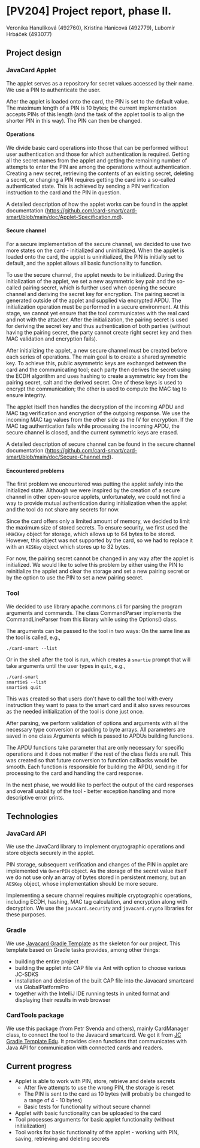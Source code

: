 # [PV204] Project report, phase II.
Veronika Hanulíková (492760), Kristína Hanicová (492779), Lubomír Hrbáček (493077)
## Project design
### JavaCard Applet
The applet serves as a repository for secret values accessed by their name.
We use a PIN to authenticate the user.

After the applet is loaded onto the card, the PIN is set to the default value.
The maximum length of a PIN is 10 bytes; the current implementation accepts PINs of this length
(and the task of the applet tool is to align the shorter PIN in this way). The PIN can then be changed.

#### Operations
We divide basic card operations into those that can be performed without user authentication
and those for which authentication is required. Getting all the secret names from the applet
and getting the remaining number of attempts to enter the PIN are among the operations without authentication.
Creating a new secret, retrieving the contents of an existing secret, deleting a secret, or changing a PIN requires getting 
the card into a so-called authenticated state. This is achieved by sending a PIN verification instruction to the card and the PIN in question.

A detailed description of how the applet works can be found in the
applet documentation (https://github.com/card-smart/card-smart/blob/main/doc/Applet-Specification.md).

#### Secure channel
For a secure implementation of the secure channel, we decided to use two more states on the card - initialized and uninitialized.
When the applet is loaded onto the card, the applet is uninitialized, the PIN is initially set to default,
and the applet allows all basic functionality to function.

To use the secure channel, the applet needs to be initialized. During the initialization of the applet,
we set a new asymmetric key pair and the so-called pairing secret, which is further used when opening the secure channel and deriving the secret key for encryption.
The pairing secret is generated outside of the applet and supplied via encrypted APDU.
The initialization operation must be performed in a secure environment.
At this stage, we cannot yet ensure that the tool communicates with the real card and not with the attacker.
After the initialization, the pairing secret is used for deriving the secret key and thus authentication 
of both parties (without having the pairing secret, the party cannot create right secret key and then MAC validation and encryption
fails).

After initializing the applet, a new secure channel must be created before each series of operations.
The main goal is to create a shared symmetric key. To achieve this, public asymmetric keys are exchanged between
the card and the communicating tool; each party then derives the secret using the ECDH algorithm and uses hashing
to create a symmetric key from the pairing secret, salt and the derived secret. One of these keys is used to encrypt
the communication; the other is used to compute the MAC tag to ensure integrity.

The applet itself then handles the decryption of the incoming APDU and MAC tag verification and encryption
of the outgoing response. We use the incoming MAC tag values from the other side as the IV for encryption.
If the MAC tag authentication fails while processing the incoming APDU, the secure channel is closed, and the current symmetric keys are erased.

A detailed description of secure channel can be found in the
secure channel documentation (https://github.com/card-smart/card-smart/blob/main/doc/Secure-Channel.md).

#### Encountered problems
The first problem we encountered was putting the applet safely into the initialized state.
Although we were inspired by the creation of a secure channel in other open-source applets, unfortunately,
we could not find a way to provide mutual authentication during initialization when the applet and the tool do not share any secrets for now.

Since the card offers only a limited amount of memory, we decided to limit the maximum size of stored secrets.
To ensure security, we first used the `HMACKey` object for storage, which allows up to 64 bytes to be stored.
However, this object was not supported by the card, so we had to replace it with an `AESKey` object which stores up to 32 bytes.

For now, the pairing secret cannot be changed in any way after the applet is initialized.
We would like to solve this problem by either using the PIN to reinitialize the applet and clear the
storage and set a new pairing secret or by the option to use the PIN to set a new pairing secret.

### Tool
We decided to use library apache.commons.cli for parsing the program arguments
and commands. The class CommandParser implements the CommandLineParser from
this library while using the Options() class.

The arguments can be passed to the tool in two ways:
On the same line as the tool is called, e.g.,

    ./card-smart --list

Or in the shell after the tool is run, which creates a `smartie` prompt that
will take arguments until the user types in `quit`, e.g.,

    ./card-smart
    smartie$ --list
    smartie$ quit

This was created so that users don't have to call the tool with every
instruction they want to pass to the smart card and it also saves resources as
the needed initialization of the tool is done just once.

After parsing, we perform validation of options and arguments with all the
necessary type conversion or padding to byte arrays. All parameters are saved
in one class Arguments which is passed to APDUs building functions.

The APDU functions take parameter that are only necessary for specific
operations and it does not matter if the rest of the class fields are null.
This was created so that future conversion to function callbacks would be
smooth.  Each function is responsible for building the APDU, sending it for
processing to the card and handling the card response.

In the next phase, we would like to perfect the output of the card responses and
overall usability of the tool - better exception handling and more descriptive
error prints.

## Technologies

### JavaCard API
We use the JavaCard library to implement cryptographic operations and store objects securely in the applet.

PIN storage, subsequent verification and changes of the PIN in applet are implemented via `OwnerPIN` object.
As the storage of the secret value itself we do not use only an array of bytes stored in persistent memory,
but an `AESKey` object, whose implementation should be more secure.

Implementing a secure channel requires multiple cryptographic operations, including ECDH, hashing,
MAC tag calculation, and encryption along with decryption. We use the `javacard.security` and `javacard.crypto`
libraries for these purposes.

### Gradle
We use [Javacard Gradle Template](https://github.com/ph4r05/javacard-gradle-template) as the skeleton for our project.
This template based on Gradle tasks provides, among other things:

- building the entire project
- building the applet into CAP file via Ant with option to choose various JC-SDKS
- installation and deletion of the built CAP file into the Javacard smartcard via GlobalPlatformPro
- together with the IntelliJ IDE running tests in united format and displaying their results in web browser

### CardTools package
We use this package (from Petr Svenda and others), mainly CardManager class, to connect the tool to the Javacard smartcard.
We got it from [JC Gradle Template Edu](https://github.com/crocs-muni/javacard-gradle-template-edu/tree/master/applet/src/test/java/cardTools).
It provides clean functions that communicates with Java API for communication with connected cards and readers.

## Current progress
* Applet is able to work with PIN, store, retrieve and delete secrets
  * After five attempts to use the wrong PIN, the storage is reset
  * The PIN is sent to the card as 10 bytes (will probably be changed to a range of 4 - 10 bytes)
  * Basic tests for functionality without secure channel
* Applet with basic functionality can be uploaded to the card
* Tool processes arguments for basic applet functionality (without initialization)
* Tool works for basic functionality of the applet - working with PIN, saving, retrieving and deleting secrets
